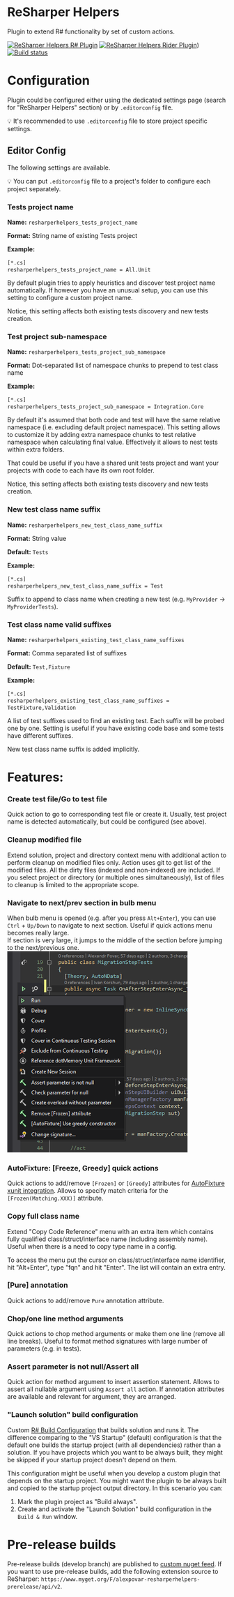 # ReSharper Helpers
Plugin to extend R# functionality by set of custom actions.

[![ReSharper Helpers R# Plugin](https://img.shields.io/resharper/v/AlexPovar.ReSharperHelpers?label=R%23%20Helpers%20-%20ReSharper)](https://plugins.jetbrains.com/plugin/11665-resharper-helpers)
[![ReSharper Helpers Rider Plugin](https://img.shields.io/resharper/v/AlexPovar.ReSharperHelpers?label=R%23%20Helpers%20-%20Rider)](https://plugins.jetbrains.com/plugin/23302-resharper-helpers))
[![Build status](https://ci.appveyor.com/api/projects/status/5n8xemx7o9wn32nh?svg=true)](https://ci.appveyor.com/project/Zvirja/resharperhelpers)

# Configuration

Plugin could be configured either using the dedicated settings page (search for "ReSharper Helpers" section) or by `.editorconfig` file.

💡 It's recommended to use `.editorconfig` file to store project specific settings.

## Editor Config

The following settings are available.

💡 You can put `.editorconfig` file to a project's folder to configure each project separately.
### Tests project name

**Name:** `resharperhelpers_tests_project_name`

**Format:** String name of existing Tests project

**Example:**
```
[*.cs]
resharperhelpers_tests_project_name = All.Unit
```

By default plugin tries to apply heuristics and discover test project name automatically. If however you have an unusual setup, you can use this setting to configure a custom project name.

Notice, this setting affects both existing tests discovery and new tests creation.

### Test project sub-namespace

**Name:** `resharperhelpers_tests_project_sub_namespace` 

**Format:** Dot-separated list of namespace chunks to prepend to test class name

**Example:**
```
[*.cs]
resharperhelpers_tests_project_sub_namespace = Integration.Core
```

By default it's assumed that both code and test will have the same relative namespace (i.e. excluding default project namespace). This setting allows to customize it by adding extra namespace chunks to test relative namespace when calculating final value. Effectively it allows to nest tests within extra folders.

That could be useful if you have a shared unit tests project and want your projects with code to each have its own root folder.

Notice, this setting affects both existing tests discovery and new tests creation.

### New test class name suffix

**Name:** `resharperhelpers_new_test_class_name_suffix`

**Format:** String value

**Default:** `Tests`

**Example:**
```
[*.cs]
resharperhelpers_new_test_class_name_suffix = Test
```

Suffix to append to class name when creating a new test (e.g. `MyProvider` -> `MyProviderTests`).

### Test class name valid suffixes

**Name:** `resharperhelpers_existing_test_class_name_suffixes`

**Format:** Comma separated list of suffixes

**Default:** `Test,Fixture`

**Example:**
```
[*.cs]
resharperhelpers_existing_test_class_name_suffixes = TestFixture,Validation
```

A list of test suffixes used to find an existing test. Each suffix will be probed one by one. Setting is useful if you have existing code base and some tests have different suffixes.

New test class name suffix is added implicitly.

# Features:

### Create test file/Go to test file
Quick action to go to corresponding test file or create it. Usually, test project name is detected automatically, but could be configured (see above).

### Cleanup modified file
Extend solution, project and directory context menu with additional action to perform cleanup on modified files only. Action uses git to get list of the modified files. All the dirty files (indexed and non-indexed) are included. If you select project or directory (or multiple ones simultaneously), list of files to cleanup is limited to the appropriate scope.

### Navigate to next/prev section in bulb menu
When bulb menu is opened (e.g. after you press `Alt+Enter`), you can use `Ctrl` + `Up/Down` to navigate to next section. Useful if quick actions menu becomes really large.  
If section is very large, it jumps to the middle of the section before jumping to the next/previous one.
![Preview](doc/NavigateToNextPrevSection.gif)

### AutoFixture: [Freeze, Greedy] quick actions
Quick actions to add/remove `[Frozen]` or `[Greedy]` attributes for [AutoFixture xunit integration](https://github.com/AutoFixture/AutoFixture). Allows to specify match criteria for the `[Frozen(Matching.XXX)]` attribute.

### Copy full class name

Extend "Copy Code Reference" menu with an extra item which contains fully qualified class/struct/interface name (including assembly name).
Useful when there is a need to copy type name in a config.

To access the menu put the cursor on class/struct/interface name identifier, hit "Alt+Enter", type "fqn" and hit "Enter". The list will contain an extra entry.

### [Pure] annotation
Quick actions to add/remove `Pure` annotation attribute.

### Chop/one line method arguments
Quick actions to chop method arguments or make them one line (remove all line breaks).
Useful to format method signatures with large number of parameters (e.g. in tests).

### Assert parameter is not null/Assert all
Quick action for method argument to insert assertion statement. Allows to assert all nullable argument using `Assert all` action.
If annotation attributes are available and relevant for argument, they are arranged.

### "Launch solution" build configuration
Custom [R# Build Configuration](https://blog.jetbrains.com/dotnet/2015/10/15/introducing-resharper-build/) that builds solution and runs it. The difference comparing to the "VS Startup" (default) configuration is that the default one builds the startup project (with all dependencies) rather than a solution. If you have projects which you want to be always built, they might be skipped if your startup project doesn't depend on them.

This configuration might be useful when you develop a custom plugin that depends on the startup project. You might want the plugin to be always built and copied to the startup project output directory. In this scenario you can:

1. Mark the plugin project as "Build always".
2. Create and activate the "Launch Solution" build configuration in the `Build & Run` window.


# Pre-release builds
Pre-release builds (develop branch) are published to [custom nuget feed](https://www.myget.org/feed/alexpovar-resharperhelpers-prerelease/package/nuget/AlexPovar.ReSharperHelpers). If you want to use pre-release builds, add the following extension source to ReSharper: `https://www.myget.org/F/alexpovar-resharperhelpers-prerelease/api/v2`.
